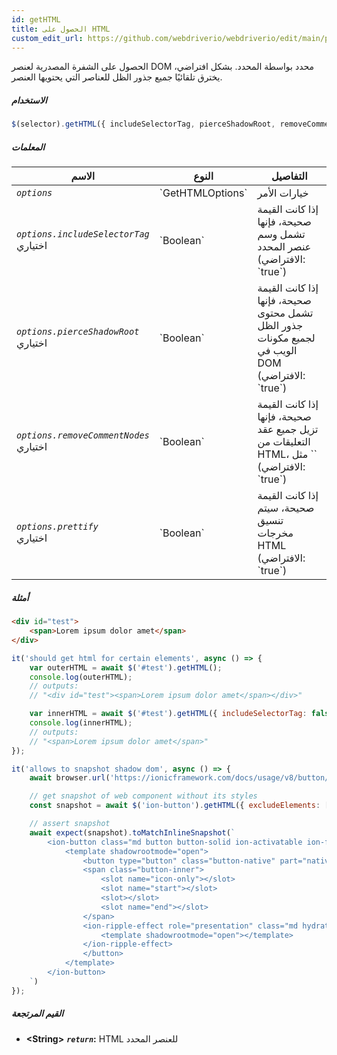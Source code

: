 ```yaml
---
id: getHTML
title: الحصول على HTML
custom_edit_url: https://github.com/webdriverio/webdriverio/edit/main/packages/webdriverio/src/commands/element/getHTML.ts
---
```


الحصول على الشفرة المصدرية لعنصر DOM محدد بواسطة المحدد. بشكل افتراضي، يخترق تلقائيًا
جميع جذور الظل للعناصر التي يحتويها العنصر.

##### الاستخدام

```js
$(selector).getHTML({ includeSelectorTag, pierceShadowRoot, removeCommentNodes, prettify })
```

##### المعلمات

<table>
  <thead>
    <tr>
      <th>الاسم</th><th>النوع</th><th>التفاصيل</th>
    </tr>
  </thead>
  <tbody>
    <tr>
      <td><code><var>options</var></code></td>
      <td>`GetHTMLOptions`</td>
      <td>خيارات الأمر</td>
    </tr>
    <tr>
      <td><code><var>options.includeSelectorTag</var></code><br /><span className="label labelWarning">اختياري</span></td>
      <td>`Boolean`</td>
      <td>إذا كانت القيمة صحيحة، فإنها تشمل وسم عنصر المحدد (الافتراضي: `true`)</td>
    </tr>
    <tr>
      <td><code><var>options.pierceShadowRoot</var></code><br /><span className="label labelWarning">اختياري</span></td>
      <td>`Boolean`</td>
      <td>إذا كانت القيمة صحيحة، فإنها تشمل محتوى جذور الظل لجميع مكونات الويب في DOM (الافتراضي: `true`)</td>
    </tr>
    <tr>
      <td><code><var>options.removeCommentNodes</var></code><br /><span className="label labelWarning">اختياري</span></td>
      <td>`Boolean`</td>
      <td>إذا كانت القيمة صحيحة، فإنها تزيل جميع عقد التعليقات من HTML، مثل `<!--?lit$206212805$--><!--?lit$206212805$-->` (الافتراضي: `true`)</td>
    </tr>
    <tr>
      <td><code><var>options.prettify</var></code><br /><span className="label labelWarning">اختياري</span></td>
      <td>`Boolean`</td>
      <td>إذا كانت القيمة صحيحة، سيتم تنسيق مخرجات HTML (الافتراضي: `true`)</td>
    </tr>
  </tbody>
</table>

##### أمثلة

```html title="index.html"
<div id="test">
    <span>Lorem ipsum dolor amet</span>
</div>
```

```js title="getHTML.js"
it('should get html for certain elements', async () => {
    var outerHTML = await $('#test').getHTML();
    console.log(outerHTML);
    // outputs:
    // "<div id="test"><span>Lorem ipsum dolor amet</span></div>"

    var innerHTML = await $('#test').getHTML({ includeSelectorTag: false });
    console.log(innerHTML);
    // outputs:
    // "<span>Lorem ipsum dolor amet</span>"
});
```

```js title="getHTMLShadow.js"
it('allows to snapshot shadow dom', async () => {
    await browser.url('https://ionicframework.com/docs/usage/v8/button/basic/demo.html?ionic:mode=md')

    // get snapshot of web component without its styles
    const snapshot = await $('ion-button').getHTML({ excludeElements: ['style'] })

    // assert snapshot
    await expect(snapshot).toMatchInlineSnapshot(`
        <ion-button class="md button button-solid ion-activatable ion-focusable hydrated">Default
            <template shadowrootmode="open">
                <button type="button" class="button-native" part="native">
                <span class="button-inner">
                    <slot name="icon-only"></slot>
                    <slot name="start"></slot>
                    <slot></slot>
                    <slot name="end"></slot>
                </span>
                <ion-ripple-effect role="presentation" class="md hydrated">
                    <template shadowrootmode="open"></template>
                </ion-ripple-effect>
                </button>
            </template>
        </ion-button>
    `)
});
```

##### القيم المرتجعة

- **&lt;String&gt;**
            **<code><var>return</var></code>:**   HTML للعنصر المحدد